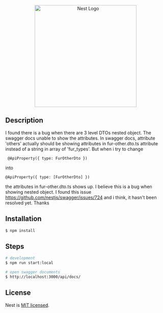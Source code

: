 <p align="center">
  <a href="http://nestjs.com/" target="blank"><img src="https://nestjs.com/img/logo_text.svg" width="320" alt="Nest Logo" /></a>
</p>

## Description

I found there is a bug when there are 3 level DTOs nested object. The swagger docs unable to show the attributes. In swagger docs, attribute 'others' actually should be showing attributes in fur-other.dto.ts attribute instead of a string in array of 'fur_types'. But when i try to change

```
 @ApiProperty({ type: FurOtherDto })
```
into 
```
@ApiProperty({ type: [FurOtherDto] })
 ```
the attributes in fur-other.dto.ts shows up. I believe this is a bug when showing nested object. I found this issue https://github.com/nestjs/swagger/issues/724 and i think, it hasn't been resolved yet. Thanks 


## Installation

```bash
$ npm install
```

## Steps

```bash
# development
$ npm run start:local

# open swagger documents
$ http://localhost:3000/api/docs/
```

## License

Nest is [MIT licensed](LICENSE).
